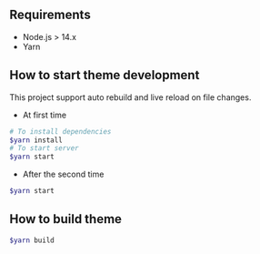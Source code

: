 ## Requirements
- Node.js > 14.x
- Yarn

## How to start theme development
This project support auto rebuild and live reload on file changes.


- At first time
```sh
# To install dependencies
$yarn install
# To start server
$yarn start
```

- After the second time
```sh
$yarn start
```

## How to build theme
```sh
$yarn build
```
